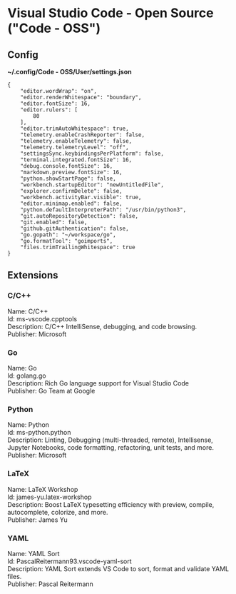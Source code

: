 # Visual Studio Code - Open Source ("Code - OSS")

## Config

**~/.config/Code - OSS/User/settings.json**

```
{
    "editor.wordWrap": "on",
    "editor.renderWhitespace": "boundary",
    "editor.fontSize": 16,
    "editor.rulers": [
        80
    ],
    "editor.trimAutoWhitespace": true,
    "telemetry.enableCrashReporter": false,
    "telemetry.enableTelemetry": false,
    "telemetry.telemetryLevel": "off",
    "settingsSync.keybindingsPerPlatform": false,
    "terminal.integrated.fontSize": 16,
    "debug.console.fontSize": 16,
    "markdown.preview.fontSize": 16,
    "python.showStartPage": false,
    "workbench.startupEditor": "newUntitledFile",
    "explorer.confirmDelete": false,
    "workbench.activityBar.visible": true,
    "editor.minimap.enabled": false,
    "python.defaultInterpreterPath": "/usr/bin/python3",
    "git.autoRepositoryDetection": false,
    "git.enabled": false,
    "github.gitAuthentication": false,
    "go.gopath": "~/workspace/go",
    "go.formatTool": "goimports",
    "files.trimTrailingWhitespace": true
}
```

## Extensions

### C/C++

Name: C/C++  
Id: ms-vscode.cpptools  
Description: C/C++ IntelliSense, debugging, and code browsing.  
Publisher: Microsoft  

### Go

Name: Go  
Id: golang.go  
Description: Rich Go language support for Visual Studio Code  
Publisher: Go Team at Google  

### Python

Name: Python  
Id: ms-python.python  
Description: Linting, Debugging (multi-threaded, remote), Intellisense, Jupyter Notebooks, code formatting, refactoring, unit tests, and more.  
Publisher: Microsoft  

### LaTeX

Name: LaTeX Workshop  
Id: james-yu.latex-workshop  
Description: Boost LaTeX typesetting efficiency with preview, compile, autocomplete, colorize, and more.  
Publisher: James Yu  

### YAML

Name: YAML Sort  
Id: PascalReitermann93.vscode-yaml-sort  
Description: YAML Sort extends VS Code to sort, format and validate YAML files.  
Publisher: Pascal Reitermann  

